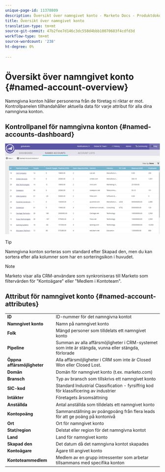 ```yaml
---
unique-page-id: 11378809
description: Översikt över namngivet konto - Marketo Docs - Produktdokumentation
title: Översikt över namngivet konto
translation-type: tm+mt
source-git-commit: 47b2fee7d146c3dc558d4bbb10070683f4cdfd3d
workflow-type: tm+mt
source-wordcount: '238'
ht-degree: 0%

---
```



# Översikt över namngivet konto {#named-account-overview}

Namngivna konton håller personerna från de företag ni riktar er mot. Kontrollpanelen tillhandahåller aktuella data för varje attribut för alla dina namngivna konton.

## Kontrollpanel för namngivna konton {#named-accounts-dashboard}

![](assets/one.png)

>[!TIP]
>
>Namngivna konton sorteras som standard efter Skapad den, men du kan sortera efter alla kolumner som har en sorteringsikon i huvudet.

>[!NOTE]
>
>Marketo visar alla CRM-användare som synkroniseras till Marketo som filtervärden för &quot;Kontoägare&quot; eller &quot;Medlem i Kontoteam&quot;.

## Attribut för namngivet konto {#named-account-attributes}

<table> 
 <tbody> 
  <tr> 
   <td><strong>ID</strong></td> 
   <td>ID-nummer för det namngivna kontot</td> 
  </tr> 
  <tr> 
   <td><strong>Namngivet konto</strong></td> 
   <td>Namn på namngivet konto</td> 
  </tr> 
  <tr> 
   <td><strong>Folk</strong></td> 
   <td>Mängd personer som tilldelats ett namngivet konto</td> 
  </tr> 
  <tr> 
   <td><strong>Pipeline</strong></td> 
   <td>Summan av alla affärsmöjligheter i CRM-systemet som inte är stängda, vunna eller stängda, förlorade</td> 
  </tr> 
  <tr> 
   <td><strong>Öppna affärsmöjligheter</strong></td> 
   <td>Alla affärsmöjligheter i CRM som inte är Closed Won eller Closed Lost.</td> 
  </tr> 
  <tr> 
   <td><strong>Domän</strong></td> 
   <td>Domän för namngivet konto (t.ex. marketo.com)</td> 
  </tr> 
  <tr> 
   <td><strong>Bransch</strong></td> 
   <td>Typ av bransch som tillskrivs ett namngivet konto</td> 
  </tr> 
  <tr> 
   <td><strong>SIC-kod</strong></td> 
   <td><span><strong></strong>Standard  <strong></strong>Industrial  <strong></strong>Classification - fyrsiffrig kod för klassificering av industrier<br></span></td> 
  </tr> 
  <tr> 
   <td><strong>Intäkter</strong></td> 
   <td>Företagets årsomsättning</td> 
  </tr> 
  <tr> 
   <td><strong>Anställda</strong></td> 
   <td>Antal anställda som tilldelats ett namngivet konto</td> 
  </tr> 
  <tr> 
   <td colspan="1"><strong>Kontopoäng</strong></td> 
   <td colspan="1">Sammanställning av poängpoäng från flera leads för att ge poäng på kontonivå</td> 
  </tr> 
  <tr> 
   <td colspan="1"><strong>Ort</strong></td> 
   <td colspan="1">Ort för namngivet konto</td> 
  </tr> 
  <tr> 
   <td colspan="1"><strong>Stat/region</strong></td> 
   <td colspan="1">Delstat eller region för det namngivna kontot</td> 
  </tr> 
  <tr> 
   <td colspan="1"><strong>Land</strong></td> 
   <td colspan="1">Land för namngivet konto</td> 
  </tr> 
  <tr> 
   <td colspan="1"><strong>Skapad den</strong></td> 
   <td colspan="1">Det datum då det namngivna kontot skapades</td> 
  </tr> 
  <tr> 
   <td colspan="1"><strong>Kontoägare</strong></td> 
   <td colspan="1">Ägare till angivet konto</td> 
  </tr> 
  <tr> 
   <td colspan="1"><strong>Kontoteammedlem</strong></td> 
   <td colspan="1">Medlem av en grupp intressenter som arbetar tillsammans med specifika konton</td> 
  </tr> 
 </tbody> 
</table>

